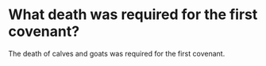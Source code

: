 # What death was required for the first covenant?

The death of calves and goats was required for the first covenant.
